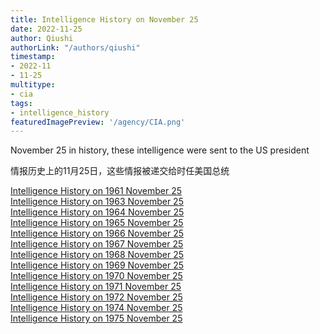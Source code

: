 ```yaml
---
title: Intelligence History on November 25
date: 2022-11-25
author: Qiushi 
authorLink: "/authors/qiushi"
timestamp: 
- 2022-11
- 11-25
multitype: 
- cia
tags: 
- intelligence_history
featuredImagePreview: '/agency/CIA.png'
---
```



November 25 in history, these intelligence were sent to the US president

情报历史上的11月25日，这些情报被递交给时任美国总统

<!--more-->







[Intelligence History on 1961 November 25](/dailybrief/1961-11-25)   
[Intelligence History on 1963 November 25](/dailybrief/1963-11-25)   
[Intelligence History on 1964 November 25](/dailybrief/1964-11-25)   
[Intelligence History on 1965 November 25](/dailybrief/1965-11-25)   
[Intelligence History on 1966 November 25](/dailybrief/1966-11-25)   
[Intelligence History on 1967 November 25](/dailybrief/1967-11-25)   
[Intelligence History on 1968 November 25](/dailybrief/1968-11-25)   
[Intelligence History on 1969 November 25](/dailybrief/1969-11-25)   
[Intelligence History on 1970 November 25](/dailybrief/1970-11-25)   
[Intelligence History on 1971 November 25](/dailybrief/1971-11-25)   
[Intelligence History on 1972 November 25](/dailybrief/1972-11-25)   
[Intelligence History on 1974 November 25](/dailybrief/1974-11-25)   
[Intelligence History on 1975 November 25](/dailybrief/1975-11-25)   
